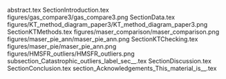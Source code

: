 abstract.tex
SectionIntroduction.tex
figures/gas_compare3/gas_compare3.png
SectionData.tex
figures/KT_method_diagram_paper3/KT_method_diagram_paper3.png
SectionKTMethods.tex
figures/maser_comparison/maser_comparison.png
figures/maser_pie_ann/maser_pie_ann.png
SectionKTChecking.tex
figures/maser_pie/maser_pie_ann.png
figures/HMSFR_outliers/HMSFR_outliers.png
subsection_Catastrophic_outliers_label_sec__.tex
SectionDiscussion.tex
SectionConclusion.tex
section_Acknowledgements_This_material_is__.tex
